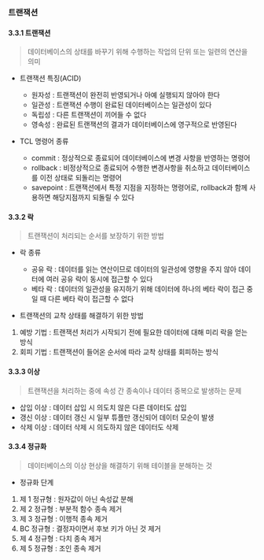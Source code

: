 ### 트랜잭션
#### 3.3.1 트랜잭션
> 데이터베이스의 상태를 바꾸기 위해 수행하는 작업의 단위 또는 일련의 연산을 의미

* 트랜잭션 특징(ACID)
  * 원자성 : 트랜잭션이 완전히 반영되거나 아예 실행되지 않아야 한다
  * 일관성 : 트랜잭션 수행이 완료된 데이터베이스는 일관성이 있다
  * 독립성 : 다른 트랜잭션이 끼어들 수 없다
  * 영속성 : 완료된 트랜잭션의 결과가 데이터베이스에 영구적으로 반영된다

* TCL 명령어 종류
  * commit : 정상적으로 종료되어 데이터베이스에 변경 사항을 반영하는 명령어
  * rollback : 비정상적으로 종료되어 수행한 변경사항을 취소하고 데이터베이스를 이전 상태로 되돌리는 명령어
  * savepoint : 트랜잭션에서 특정 지점을 지정하는 명령어로, rollback과 함께 사용하면 해당지점까지 되돌릴 수 있다

#### 3.3.2 락
> 트랜잭션이 처리되는 순서를 보장하기 위한 방법
* 락 종류
  * 공유 락 : 데이터를 읽는 연산이므로 데이터의 일관성에 영향을 주지 않아 데이터에 여러 공유 락이 동시에 접근할 수 있다
  * 베타 락 : 데이터의 일관성을 유지하기 위해 데이터에 하나의 베타 락이 접근 중일 때 다른 베타 락이 접근할 수 없다

* 트랜잭션의 교착 상태를 해결하기 위한 방법
1. 예방 기법 : 트랜잭션 처리가 시작되기 전에 필요한 데이터에 대해 미리 락을 얻는 방식
2. 회피 기법 : 트랜잭션이 들어온 순서에 따라 교착 상태를 회피하는 방식

#### 3.3.3 이상
> 트랜잭션을 처리하는 중에 속성 간 종속이나 데이터 중복으로 발생하는 문제
* 삽입 이상 : 데이터 삽입 시 의도치 않은 다른 데이터도 삽입
* 갱신 이상 : 데이터 갱신 시 일부 튜플만 갱신되어 데이터 모순이 발생
* 삭제 이상 : 데이터 삭제 시 의도하지 않은 데이터도 삭제

#### 3.3.4 정규화
> 데이터베이스의 이상 현상을 해결하기 위해 테이블을 분해하는 것

* 정규화 단계

1. 제 1 정규형 : 원자값이 아닌 속성값 분해
1. 제 2 정규형 : 부분적 함수 종속 제거
1. 제 3 정규형 : 이행적 종속 제거
1. BC 정규형 : 결정자이면서 후보 키가 아닌 것 제거
1. 제 4 정규형 : 다치 종속 제거
1. 제 5 정규형 : 조인 종속 제거